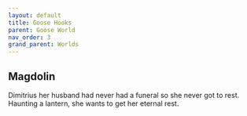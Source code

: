 ```yaml
---
layout: default
title: Goose Hooks
parent: Goose World
nav_order: 3
grand_parent: Worlds
---
```

## Magdolin
Dimitrius her husband had never had a funeral so she never got to rest. Haunting a lantern, she wants to get her eternal rest.